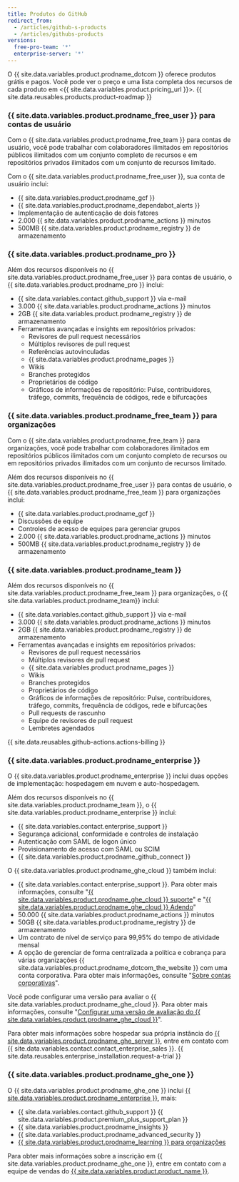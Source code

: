 ```yaml
---
title: Produtos do GitHub
redirect_from:
  - /articles/github-s-products
  - /articles/githubs-products
versions:
  free-pro-team: '*'
  enterprise-server: '*'
---
```


O {{ site.data.variables.product.prodname_dotcom }} oferece produtos grátis e pagos. Você pode ver o preço e uma lista completa dos recursos de cada produto em <{{ site.data.variables.product.pricing_url }}>. {{ site.data.reusables.products.product-roadmap }}

### {{ site.data.variables.product.prodname_free_user }} para contas de usuário

Com o {{ site.data.variables.product.prodname_free_team }} para contas de usuário, você pode trabalhar com colaboradores ilimitados em repositórios públicos ilimitados com um conjunto completo de recursos e em repositórios privados ilimitados com um conjunto de recursos limitado.

Com o {{ site.data.variables.product.prodname_free_user }}, sua conta de usuário inclui:
- {{ site.data.variables.product.prodname_gcf }}
- {{ site.data.variables.product.prodname_dependabot_alerts }}
- Implementação de autenticação de dois fatores
- 2.000 {{ site.data.variables.product.prodname_actions }} minutos
- 500MB {{ site.data.variables.product.prodname_registry }} de armazenamento

### {{ site.data.variables.product.prodname_pro }}

Além dos recursos disponíveis no {{ site.data.variables.product.prodname_free_user }} para contas de usuário, o {{ site.data.variables.product.prodname_pro }} inclui:
- {{ site.data.variables.contact.github_support }} via e-mail
- 3.000 {{ site.data.variables.product.prodname_actions }} minutos
- 2GB {{ site.data.variables.product.prodname_registry }} de armazenamento
- Ferramentas avançadas e insights em repositórios privados:
  - Revisores de pull request necessários
  - Múltiplos revisores de pull request
  - Referências autovinculadas
  - {{ site.data.variables.product.prodname_pages }}
  - Wikis
  - Branches protegidos
  - Proprietários de código
  - Gráficos de informações de repositório: Pulse, contribuidores, tráfego, commits, frequência de códigos, rede e bifurcações

### {{ site.data.variables.product.prodname_free_team }} para organizações

Com o {{ site.data.variables.product.prodname_free_team }} para organizações, você pode trabalhar com colaboradores ilimitados em repositórios públicos ilimitados com um conjunto completo de recursos ou em repositórios privados ilimitados com um conjunto de recursos limitado.

Além dos recursos disponíveis no {{ site.data.variables.product.prodname_free_user }} para contas de usuário, o {{ site.data.variables.product.prodname_free_team }} para organizações inclui:
- {{ site.data.variables.product.prodname_gcf }}
- Discussões de equipe
- Controles de acesso de equipes para gerenciar grupos
- 2.000 {{ site.data.variables.product.prodname_actions }} minutos
- 500MB {{ site.data.variables.product.prodname_registry }} de armazenamento

### {{ site.data.variables.product.prodname_team }}

Além dos recursos disponíveis no {{ site.data.variables.product.prodname_free_team }} para organizações, o {{ site.data.variables.product.prodname_team}} inclui:
- {{ site.data.variables.contact.github_support }} via e-mail
- 3.000 {{ site.data.variables.product.prodname_actions }} minutos
- 2GB {{ site.data.variables.product.prodname_registry }} de armazenamento
- Ferramentas avançadas e insights em repositórios privados:
  - Revisores de pull request necessários
  - Múltiplos revisores de pull request
  - {{ site.data.variables.product.prodname_pages }}
  - Wikis
  - Branches protegidos
  - Proprietários de código
  - Gráficos de informações de repositório: Pulse, contribuidores, tráfego, commits, frequência de códigos, rede e bifurcações
  - Pull requests de rascunho
  - Equipe de revisores de pull request
  - Lembretes agendados

{{ site.data.reusables.github-actions.actions-billing }}

### {{ site.data.variables.product.prodname_enterprise }}

O {{ site.data.variables.product.prodname_enterprise }} inclui duas opções de implementação: hospedagem em nuvem e auto-hospedagem.

Além dos recursos disponíveis no {{ site.data.variables.product.prodname_team }}, o {{ site.data.variables.product.prodname_enterprise }} inclui:
- {{ site.data.variables.contact.enterprise_support }}
- Segurança adicional, conformidade e controles de instalação
- Autenticação com SAML de logon único
- Provisionamento de acesso com SAML ou SCIM
- {{ site.data.variables.product.prodname_github_connect }}

O {{ site.data.variables.product.prodname_ghe_cloud }} também inclui:
- {{ site.data.variables.contact.enterprise_support }}. Para obter mais informações, consulte "<a href="/articles/github-enterprise-cloud-support" class="dotcom-only">{{ site.data.variables.product.prodname_ghe_cloud }} suporte</a>" e "<a href="/articles/github-enterprise-cloud-addendum" class="dotcom-only">{{ site.data.variables.product.prodname_ghe_cloud }} Adendo</a>"
- 50.000 {{ site.data.variables.product.prodname_actions }} minutos
- 50GB {{ site.data.variables.product.prodname_registry }} de armazenamento
- Um contrato de nível de serviço para 99,95% do tempo de atividade mensal
- A opção de gerenciar de forma centralizada a política e cobrança para várias organizações {{ site.data.variables.product.prodname_dotcom_the_website }} com uma conta corporativa. Para obter mais informações, consulte "<a href="/articles/about-enterprise-accounts" class="dotcom-only">Sobre contas corporativas</a>".

Você pode configurar uma versão para avaliar o {{ site.data.variables.product.prodname_ghe_cloud }}. Para obter mais informações, consulte "[Configurar uma versão de avaliação do {{ site.data.variables.product.prodname_ghe_cloud }}](/articles/setting-up-a-trial-of-github-enterprise-cloud)".

Para obter mais informações sobre hospedar sua própria instância do [{{ site.data.variables.product.prodname_ghe_server }}](https://enterprise.github.com), entre em contato com {{ site.data.variables.contact.contact_enterprise_sales }}. {{ site.data.reusables.enterprise_installation.request-a-trial }}

### {{ site.data.variables.product.prodname_ghe_one }}

O {{ site.data.variables.product.prodname_ghe_one }} inclui [{{ site.data.variables.product.prodname_enterprise }}](#github-enterprise), mais:

- {{ site.data.variables.contact.github_support }} {{ site.data.variables.product.premium_plus_support_plan }}
- {{ site.data.variables.product.prodname_insights }}
- {{ site.data.variables.product.prodname_advanced_security }}
- [{{ site.data.variables.product.prodname_learning }} para organizações](https://lab.github.com/organizations)

Para obter mais informações sobre a inscrição em {{ site.data.variables.product.prodname_ghe_one }}, entre em contato com a equipe de vendas do [{{ site.data.variables.product.product_name }}](https://enterprise.github.com/contact).
